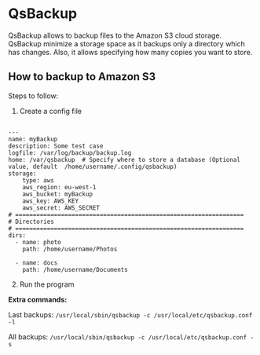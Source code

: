 # QsBackup

QsBackup allows to backup files to the Amazon S3 cloud storage. QsBackup minimize a storage space as it backups only a directory which has changes. Also, it allows specifying how many copies you want to store.

## How to backup to Amazon S3

Steps to follow:

  1. Create a config file

```

---
name: myBackup
description: Some test case
logfile: /var/log/backup/backup.log
home: /var/qsbackup  # Specify where to store a database (Optional value, default  /home/username/.config/qsbackup)
storage:
    type: aws
    aws_region: eu-west-1
    aws_bucket: myBackup
    aws_key: AWS_KEY
    aws_secret: AWS_SECRET
# =================================================================
# Directories
# =================================================================
dirs:
  - name: photo
    path: /home/username/Photos

  - name: docs
    path: /home/username/Documents
```

  2. Run the program

**Extra commands:**

Last backups: `/usr/local/sbin/qsbackup -c /usr/local/etc/qsbackup.conf -l`

All backups: `/usr/local/sbin/qsbackup -c /usr/local/etc/qsbackup.conf -s`